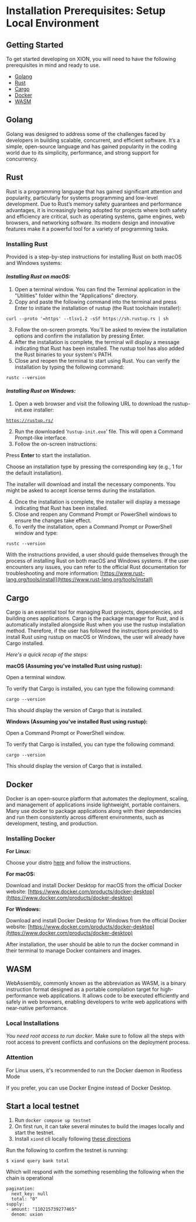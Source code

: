 # Installation Prerequisites: Setup Local Environment

## **Getting Started**

To get started developing on XION, you will need to have the following prerequisites in mind and ready to use.

* [Golang](https://go.dev/doc/install)
* [Rust](https://www.rust-lang.org/)
* [Cargo](https://doc.rust-lang.org/cargo/commands/cargo-install.html)
* [Docker](https://docs.docker.com/get-docker/)
* [WASM](https://webassembly.org/)

## Golang

Golang was designed to address some of the challenges faced by developers in building scalable, concurrent, and efficient software. It’s a simple, open-source language and has gained popularity in the coding world due to its simplicity, performance, and strong support for concurrency.

## Rust

Rust is a programming language that has gained significant attention and popularity, particularly for systems programming and low-level development. Due to Rust’s memory safety guarantees and performance advantages, it is increasingly being adopted for projects where both safety and efficiency are critical, such as operating systems, game engines, web browsers, and networking software. Its modern design and innovative features make it a powerful tool for a variety of programming tasks.

### Installing Rust

Provided is a step-by-step instructions for installing Rust on both macOS and Windows systems:

#### _Installing Rust on macOS:_

1. Open a terminal window. You can find the Terminal application in the "Utilities" folder within the "Applications" directory.
2. Copy and paste the following command into the terminal and press Enter to initiate the installation of rustup (the Rust toolchain installer):

`curl --proto '=https' --tlsv1.2 -sSf https://sh.rustup.rs | sh`

3. Follow the on-screen prompts. You'll be asked to review the installation options and confirm the installation by pressing Enter.
4. After the installation is complete, the terminal will display a message indicating that Rust has been installed. The rustup tool has also added the Rust binaries to your system's PATH.
5. Close and reopen the terminal to start using Rust. You can verify the installation by typing the following command:

`rustc --version`

#### _Installing Rust on Windows:_

1. Open a web browser and visit the following URL to download the rustup-init.exe installer:

[`https://rustup.rs/`](https://rustup.rs/)

2. Run the downloaded ‘r`ustup-init.exe`’ file. This will open a Command Prompt-like interface.
3. Follow the on-screen instructions:

Press **Enter** to start the installation.

Choose an installation type by pressing the corresponding key (e.g., 1 for the default installation).

The installer will download and install the necessary components. You might be asked to accept license terms during the installation.

4. Once the installation is complete, the installer will display a message indicating that Rust has been installed.
5. Close and reopen any Command Prompt or PowerShell windows to ensure the changes take effect.
6. To verify the installation, open a Command Prompt or PowerShell window and type:

`rustc --version`

With the instructions provided, a user should guide themselves through the process of installing Rust on both macOS and Windows systems. If the user encounters any issues, you can refer to the official Rust documentation for troubleshooting and more information: [https://www.rust-lang.org/tools/install](https://www.rust-lang.org/tools/install)

## Cargo

Cargo is an essential tool for managing Rust projects, dependencies, and building ones applications. Cargo is the package manager for Rust, and is automatically installed alongside Rust when you use the rustup installation method. Therefore, if the user has followed the instructions provided to install Rust using rustup on macOS or Windows, the user will already have Cargo installed.

_Here's a quick recap of the steps:_

**macOS (Assuming you've installed Rust using rustup):**

Open a terminal window.

To verify that Cargo is installed, you can type the following command:

`cargo --version`

This should display the version of Cargo that is installed.



**Windows (Assuming you've installed Rust using rustup):**

Open a Command Prompt or PowerShell window.

To verify that Cargo is installed, you can type the following command:

`cargo --version`

This should display the version of Cargo that is installed.



## Docker

Docker is an open-source platform that automates the deployment, scaling, and management of applications inside lightweight, portable containers. Many use docker to package applications along with their dependencies and run them consistently across different environments, such as development, testing, and production.

### Installing Docker

**For Linux:**

Choose your distro [here](https://docs.docker.com/engine/install/) and follow the instructions.

**For macOS:**

Download and install Docker Desktop for macOS from the official Docker website: [https://www.docker.com/products/docker-desktop](https://www.docker.com/products/docker-desktop)

**For Windows:**

Download and install Docker Desktop for Windows from the official Docker website: [https://www.docker.com/products/docker-desktop](https://www.docker.com/products/docker-desktop)

After installation, the user should be able to run the docker command in their terminal to manage Docker containers and images.



## WASM

WebAssembly, commonly known as the abbreviation as WASM, is a binary instruction format designed as a portable compilation target for high-performance web applications. It allows code to be executed efficiently and safely in web browsers, enabling developers to write web applications with near-native performance.



### Local Installations

_You need root access to run docker_. Make sure to follow all the steps with root access to prevent conflicts and confusions on the deployment process.

### Attention

For Linux users, it's recommended to run the Docker daemon in Rootless Mode

If you prefer, you can use Docker Engine instead of Docker Desktop.



## Start a local testnet

1. Run `docker compose up testnet`
2. On first run, it can take several minutes to build the images locally and start the testnet.
3. Install `xiond` cli locally following [these directions](interact-with-xion-chain-setup-xion-daemon.md)

Run the following to confirm the testnet is running:

```
$ xiond query bank total
```

Which will respond with the something resembling the following when the chain is operational

```
pagination:
  next_key: null
  total: "0"
supply:
- amount: "110215739277465"
  denom: uxion
```
